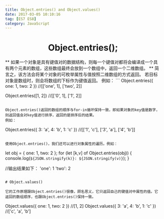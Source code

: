 ```yaml
---
title: Object.entries() and Object.values()
date: 2017-03-05 10:10:16
tag: [ES7 ES8]
category: JavaScript
---
```


<center> 

# Object.entries(); # 
</center>
<!-- more -->
** 如果一个对象是具有键值对的数据结构，则每一个键值对都将会编译成一个具有两个元素的数组，这些数组最终会放到一个数组中，返回一个二维数组。 **
简言之，该方法会将某个对象的可枚举属性与值按照二维数组的方式返回。
若目标对象是数组时，则会将数组的下标作为键值返回。
例如：
```
Object.entries({ one: 1, two: 2 })    //[['one', 1], ['two', 2]]

Object.entries([1, 2])                //[['0', 1], ['1', 2]]
```

Object.entries()返回的数组的顺序与for-in循环保持一致，即如果对象的key值是数字，则返回值会对key值进行排序，返回的是排序后的结果。
例如：
```
Object.entries({ 3: 'a', 4: 'b', 1: 'c' })    //[['1', 'c'], ['3', 'a'], ['4', 'b']]
```

使用Object.entries()，我们还可以进行对象属性的遍历。例如：
```
let obj = { one: 1, two: 2 };
for (let [k,v] of Object.entries(obj)) {
  console.log(`${JSON.stringify(k)}: ${JSON.stringify(v)}`);
}

//输出结果如下：
'one': 1
'two': 2
```

# Object.values()

它的工作原理跟Object.entries()很像，顾名思义，它只返回自己的键值对中属性的值。它返回的数组顺序，也跟Object.entries()保持一致。

```
Object.values({ one: 1, two: 2 })            //[1, 2]
Object.values({ 3: 'a', 4: 'b', 1: 'c' })    //['c', 'a', 'b']
```